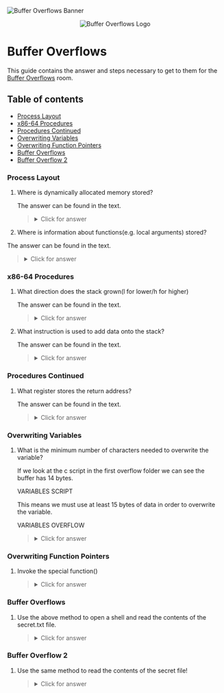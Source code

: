 ![Buffer Overflows Banner](https://tryhackme.com/img/banners/default_tryhackme.png)

<p align="center">
   <img src="https://github.com/Kevinovitz/TryHackMe_Writeups/blob/main/bof1/Buffer_Overflows_Cover.png" alt="Buffer Overflows Logo">
</p>

# Buffer Overflows

This guide contains the answer and steps necessary to get to them for the [Buffer Overflows](https://tryhackme.com/room/bof1) room.

## Table of contents

- [Process Layout](#process-layout)
- [x86-64 Procedures](#x86-64-procedures)
- [Procedures Continued](#procedures-continued)
- [Overwriting Variables](#overwriting-variables)
- [Overwriting Function Pointers](#overwriting-function-pointers)
- [Buffer Overflows](#buffer-overflows)
- [Buffer Overflow 2 ](#buffer-overflow-2)

### Process Layout

1. Where is dynamically allocated memory stored?

   The answer can be found in the text.

   ><details><summary>Click for answer</summary>Heap</details>

2. Where is information about functions(e.g. local arguments) stored?

The answer can be found in the text.

   ><details><summary>Click for answer</summary>Stack</details>

### x86-64 Procedures

1. What direction does the stack grown(l for lower/h for higher)

   The answer can be found in the text.

   ><details><summary>Click for answer</summary>l</details>

2. What instruction is used to add data onto the stack?

   The answer can be found in the text.

   ><details><summary>Click for answer</summary>push</details>

### Procedures Continued

1. What register stores the return address?

   The answer can be found in the text.

   ><details><summary>Click for answer</summary>rax</details>

### Overwriting Variables

1. What is the minimum number of characters needed to overwrite the variable?

   If we look at the c script in the first overflow folder we can see the buffer has 14 bytes.

   VARIABLES SCRIPT

   This means we must use at least 15 bytes of data in order to overwrite the variable.

   VARIABLES OVERFLOW

   ><details><summary>Click for answer</summary>15</details>

### Overwriting Function Pointers

1. Invoke the special function()



   ><details><summary>Click for answer</summary></details>

### Buffer Overflows

1. Use the above method to open a shell and read the contents of the secret.txt file.


   ><details><summary>Click for answer</summary></details>

### Buffer Overflow 2 

1. Use the same method to read the contents of the secret file!

   

   ><details><summary>Click for answer</summary></details>
